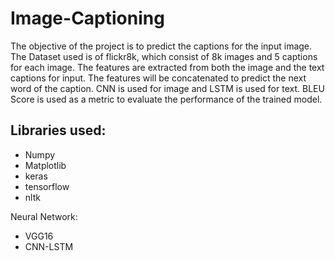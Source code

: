 # Image-Captioning

The objective of the project is to predict the captions for the input image. The Dataset used is of flickr8k, which consist of 8k images and 5 captions for each image. The features are extracted from both the image and the text captions for input. The features will be concatenated to predict the next word of the caption. CNN is used for image and LSTM is used for text. BLEU Score is used as a metric to evaluate the performance of the trained model.

## Libraries used: 
* Numpy
* Matplotlib
* keras
* tensorflow
* nltk

Neural Network:
* VGG16 
* CNN-LSTM
